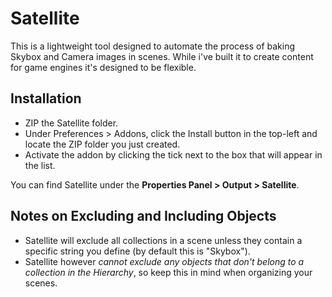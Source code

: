 # Satellite
This is a lightweight tool designed to automate the process of baking Skybox and Camera images in scenes.  While i've built it to create content for game engines it's designed to be flexible.

## Installation
* ZIP the Satellite folder.
* Under Preferences > Addons, click the Install button in the top-left and locate the ZIP folder you just created.
* Activate the addon by clicking the tick next to the box that will appear in the list.

You can find Satellite under the **Properties Panel > Output > Satellite**.


## Notes on Excluding and Including Objects
* Satellite will exclude all collections in a scene unless they contain a specific string you define (by default this is "Skybox").
* Satellite however *cannot exclude any objects that don't belong to a collection in the Hierarchy*, so keep this in mind when organizing your scenes.

